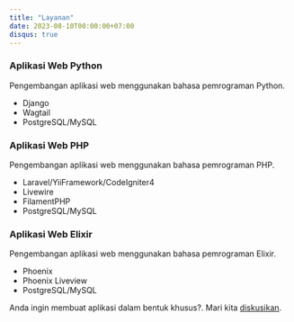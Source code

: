 ```yaml
---
title: "Layanan"
date: 2023-08-10T00:00:00+07:00
disqus: true
---
```


### Aplikasi Web Python

Pengembangan aplikasi web menggunakan bahasa pemrograman Python.

- Django
- Wagtail
- PostgreSQL/MySQL

### Aplikasi Web PHP

Pengembangan aplikasi web menggunakan bahasa pemrograman PHP.

- Laravel/YiiFramework/CodeIgniter4
- Livewire
- FilamentPHP
- PostgreSQL/MySQL

### Aplikasi Web Elixir

Pengembangan aplikasi web menggunakan bahasa pemrograman Elixir.

- Phoenix
- Phoenix Liveview
- PostgreSQL/MySQL

Anda ingin membuat aplikasi dalam bentuk khusus?. Mari kita [diskusikan](mailto:hazulifidastian@live.com).
